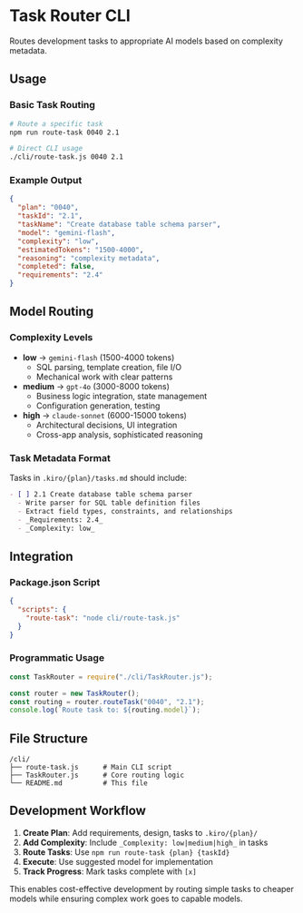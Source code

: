 # Task Router CLI

Routes development tasks to appropriate AI models based on complexity metadata.

## Usage

### Basic Task Routing

```bash
# Route a specific task
npm run route-task 0040 2.1

# Direct CLI usage
./cli/route-task.js 0040 2.1
```

### Example Output

```json
{
  "plan": "0040",
  "taskId": "2.1",
  "taskName": "Create database table schema parser",
  "model": "gemini-flash",
  "complexity": "low",
  "estimatedTokens": "1500-4000",
  "reasoning": "complexity metadata",
  "completed": false,
  "requirements": "2.4"
}
```

## Model Routing

### Complexity Levels

- **low** → `gemini-flash` (1500-4000 tokens)
  - SQL parsing, template creation, file I/O
  - Mechanical work with clear patterns
- **medium** → `gpt-4o` (3000-8000 tokens)
  - Business logic integration, state management
  - Configuration generation, testing
- **high** → `claude-sonnet` (6000-15000 tokens)
  - Architectural decisions, UI integration
  - Cross-app analysis, sophisticated reasoning

### Task Metadata Format

Tasks in `.kiro/{plan}/tasks.md` should include:

```markdown
- [ ] 2.1 Create database table schema parser
  - Write parser for SQL table definition files
  - Extract field types, constraints, and relationships
  - _Requirements: 2.4_
  - _Complexity: low_
```

## Integration

### Package.json Script

```json
{
  "scripts": {
    "route-task": "node cli/route-task.js"
  }
}
```

### Programmatic Usage

```javascript
const TaskRouter = require("./cli/TaskRouter.js");

const router = new TaskRouter();
const routing = router.routeTask("0040", "2.1");
console.log(`Route task to: ${routing.model}`);
```

## File Structure

```
/cli/
├── route-task.js      # Main CLI script
├── TaskRouter.js      # Core routing logic
└── README.md          # This file
```

## Development Workflow

1. **Create Plan**: Add requirements, design, tasks to `.kiro/{plan}/`
2. **Add Complexity**: Include `_Complexity: low|medium|high_` in tasks
3. **Route Tasks**: Use `npm run route-task {plan} {taskId}`
4. **Execute**: Use suggested model for implementation
5. **Track Progress**: Mark tasks complete with `[x]`

This enables cost-effective development by routing simple tasks to cheaper models while ensuring complex work goes to capable models.
